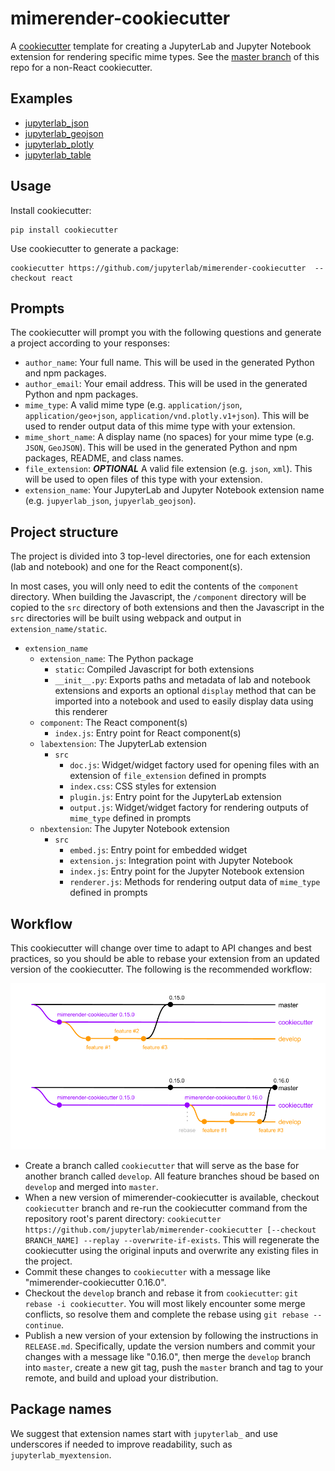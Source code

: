 # mimerender-cookiecutter

A [cookiecutter](https://github.com/audreyr/cookiecutter) template for creating
a JupyterLab and Jupyter Notebook extension for rendering specific mime types. See the [master branch](https://github.com/jupyterlab/mimerender-cookiecutter) of this repo for a non-React cookiecutter.

## Examples

* [jupyterlab_json](https://github.com/jupyterlab/jupyterlab_json)
* [jupyterlab_geojson](https://github.com/jupyterlab/jupyterlab_geojson)
* [jupyterlab_plotly](https://github.com/gnestor/jupyterlab_plotly)
* [jupyterlab_table](https://github.com/gnestor/jupyterlab_table)

## Usage

Install cookiecutter:

```
pip install cookiecutter
```

Use cookiecutter to generate a package:

```
cookiecutter https://github.com/jupyterlab/mimerender-cookiecutter  --checkout react
```

## Prompts

The cookiecutter will prompt you with the following questions and generate a project according to your responses:
  
* `author_name`: Your full name. This will be used in the generated Python and npm packages.
* `author_email`: Your email address. This will be used in the generated Python and npm packages.
* `mime_type`: A valid mime type (e.g. `application/json`, `application/geo+json`, `application/vnd.plotly.v1+json`). This will be used to render output data of this mime type with your extension.
* `mime_short_name`: A display name (no spaces) for your mime type (e.g. `JSON`, `GeoJSON`). This will be used in the generated Python and npm packages, README, and class names.
* `file_extension`: **_OPTIONAL_** A valid file extension (e.g. `json`, `xml`). This will be used to open files of this type with your extension.
* `extension_name`: Your JupyterLab and Jupyter Notebook extension name (e.g. `jupyerlab_json`, `jupyerlab_geojson`).

## Project structure

The project is divided into 3 top-level directories, one for each extension (lab and notebook) and one for the React component(s). 

In most cases, you will only need to edit the contents of the `component` directory. When building the Javascript, the `/component` directory will be copied to the `src` directory of both extensions and then the Javascript in the `src` directories will be built using webpack and output in `extension_name/static`. 

* `extension_name`
  * `extension_name`: The Python package
    * `static`: Compiled Javascript for both extensions
    * `__init__.py`: Exports paths and metadata of lab and notebook extensions and exports an optional `display` method that can be imported into a notebook and used to easily display data using this renderer
  * `component`: The React component(s)
    * `index.js`: Entry point for React component(s)
  * `labextension`: The JupyterLab extension
    * `src`
      * `doc.js`: Widget/widget factory used for opening files with an extension of `file_extension` defined in prompts
      * `index.css`: CSS styles for extension
      * `plugin.js`: Entry point for the JupyterLab extension
      * `output.js`: Widget/widget factory for rendering outputs of `mime_type` defined in prompts
  * `nbextension`: The Jupyter Notebook extension
    * `src`
      * `embed.js`: Entry point for embedded widget
      * `extension.js`: Integration point with Jupyter Notebook
      * `index.js`: Entry point for the Jupyter Notebook extension
      * `renderer.js`: Methods for rendering output data of `mime_type` defined in prompts

## Workflow

This cookiecutter will change over time to adapt to API changes and best practices, so you should be able to rebase your extension from an updated version of the cookiecutter. The following is the recommended workflow: 

![workflow](workflow.png)

* Create a branch called `cookiecutter` that will serve as the base for another branch called `develop`. All feature branches shoud be based on `develop` and merged into `master`. 
* When a new version of mimerender-cookiecutter is available, checkout `cookiecutter` branch and re-run the cookiecutter command from the repository root's parent directory: `cookiecutter https://github.com/jupyterlab/mimerender-cookiecutter [--checkout BRANCH_NAME] --replay --overwrite-if-exists`. This will regenerate the cookiecutter using the original inputs and overwrite any existing files in the project. 
* Commit these changes to `cookiecutter` with a message like "mimerender-cookiecutter 0.16.0".
* Checkout the `develop` branch and rebase it from `cookiecutter`: `git rebase -i cookiecutter`. You will most likely encounter some merge conflicts, so resolve them and complete the rebase using `git rebase --continue`. 
* Publish a new version of your extension by following the instructions in `RELEASE.md`. Specifically, update the version numbers and commit your changes with a message like "0.16.0", then merge the `develop` branch into `master`, create a new git tag, push the `master` branch and tag to your remote, and build and upload your distribution.

## Package names  

We suggest that extension names start with `jupyterlab_` and use underscores if needed to improve readability, such as `jupyterlab_myextension`.
